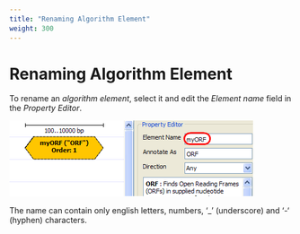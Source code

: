 ```yaml
---
title: "Renaming Algorithm Element"
weight: 300
---
```



# Renaming Algorithm Element

To rename an _algorithm element_, select it and edit the _Element name_ field in the _Property Editor_.


![](/images/65930629/65930630.png)

The name can contain only english letters, numbers, ‘\_’ (underscore) and ‘-‘ (hyphen) characters.
